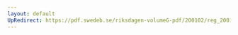 ```yaml
---
layout: default
UpRedirect: https://pdf.swedeb.se/riksdagen-volumeG-pdf/200102/reg_200102/reg_200102_0293.pdf
---
```

